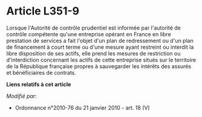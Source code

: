 # Article L351-9

Lorsque         l'Autorité de contrôle prudentiel est informée par l'autorité de contrôle compétente qu'une entreprise
opérant en France en libre prestation de services a fait l'objet d'un plan de redressement ou d'un plan de financement à
court terme ou d'une mesure ayant restreint ou interdit la libre disposition de ses actifs, elle prend les mesures de
restriction ou d'interdiction concernant les actifs de cette entreprise situés sur le territoire de la République française
propres à sauvegarder les intérêts des assurés et bénéficiaires de contrats.

**Liens relatifs à cet article**

_Modifié par_:

  - Ordonnance n°2010-76 du 21 janvier 2010 - art. 18 (V)
